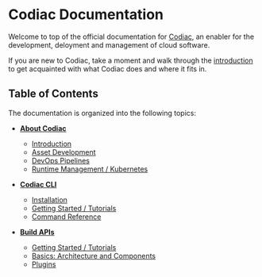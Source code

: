 # Codiac Documentation

Welcome to top of the official documentation for [Codiac](http://codiac.io), an enabler for the development, deloyment and management of cloud software.  

If you are new to Codiac, take a moment and walk through the [introduction](./about/index.md) to get acquainted with what Codiac does and where it fits in.

## Table of Contents
The documentation is organized into the following topics:

* **[About Codiac](./about/index.md)**

  * [Introduction](./about/index.md)
  * [Asset Development](./about/asset-dev.md)
  * [DevOps Pipelines](./about/devops.md)
  * [Runtime Management / Kubernetes](./about/runtime-mgmt.md)

* **[Codiac CLI](./cli/index.md)**
  
  * [Installation](./cli/index.md#installation)
  * [Getting Started / Tutorials](./cli/tutorials/index.md)
  * [Command Reference](./cli/command-reference.md)
  <!-- * [Release Notes](./cli/release-notes.md) -->

* **[Build APIs](./api-base/index.md)**

  * [Getting Started / Tutorials](./api-base/getting-started/index.md)
  * [Basics: Architecture and Components](./api-base/basics/index.md)
  <!-- * [Advanced: Architecture and Components]() -->
  <!-- * [Concepts](./api-base/concepts/index.md) -->
  <!-- * [Extending The System]() -->
  * [Plugins](./api-base/plugins/index.md)
